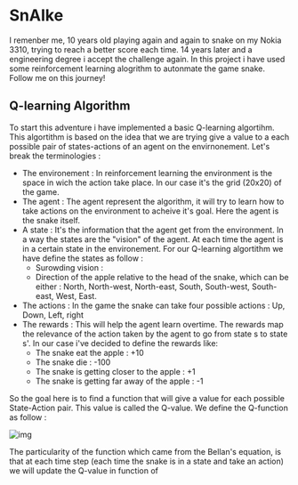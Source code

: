 # SnAIke

I remenber me, 10 years old playing again and again to snake on my Nokia 3310, trying to reach a better score each time. 14 years later and a engineering degree i accept the challenge again. In this project i have used some reinforcement learning alogrithm to autonmate the game snake. Follow me on this journey! 

## Q-learning Algorithm

To start this adventure i have implemented a basic Q-learning algortihm. This algortithm is based on the idea that we are trying give a value to a each possible pair of states-actions of an agent on the envirnonement. Let's break the terminologies : 
- The environement : In reinforcement learning the environment is the space in wich the action take place. In our case it's the grid (20x20) of the game.
- The agent : The agent represent the algorithm, it will try to learn how to take actions on the environment to acheive it's goal. Here the agent is the snake itself.
- A state : It's the information that the agent get from the environment. In a way the states are the "vision" of the agent. At each time the agent is in a certain state in the environement. For our Q-learning algortithm we have define the states as follow : 
    - Surowding vision : 
    - Direction of the apple relative to the head of the snake, which can be either : North, North-west, North-east, South, South-west, South-east, West, East. 
- The actions : In the game the snake can take four possible actions : Up, Down, Left, right
- The rewards :  This will help the agent learn overtime. The rewards map the relevance of the action taken by the agent to go from state s to state s'. In our case i've decided to define the rewards like: 
    - The snake eat the apple : +10 
    - The snake die : -100 
    - The snake is getting closer to the apple : +1 
    - The snake is getting far away of the apple : -1 

So the goal here is to find a function that will give a value for each possible State-Action pair. This value is called the Q-value. We define the Q-function as follow : 

![img](http://www.sciweavers.org/tex2img.php?eq=Q%20%5Cbig%28s%2Ca%5Cbig%29%20%3A%3D%20%281-%20%20%5Calpha%20%29Q%20%5Cbig%28s%2Ca%5Cbig%29%2B%20%5Calpha%20%28r%20%2B%20%20%5Cgamma%20%20%5Cmax_%7Ba%27%7D%20Q%20%5Cbig%28s%27%2Ca%27%5Cbig%29%20%29&bc=White&fc=Black&im=png&fs=18&ff=modern&edit=0[/img])

The particularity of the function which came from the Bellan's equation, is that at each time step (each time the snake is in a state and take an action) we will update the Q-value in function of 
